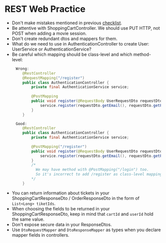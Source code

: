 # REST Web Practice

* Don't make mistakes mentioned in previous [checklist](https://mate-academy.github.io/jv-program-common-mistakes/java-spring/rest/jv-spring-rest_checklist).
* Be attentive with ShoppingCartController. We should use PUT HTTP, not POST when adding a movie session.
* Don't create redundant dtos and mappers for them.
* What do we need to use in AuthenticationController to create User: UserService or AuthenticationService?
* Be careful which mapping should be class-level and which method-level:

```java
     Wrong:
        @RestController
        @RequestMapping("/register")
        public class AuthenticationController {     
            private final AuthenticationService service;
            
            @PostMapping
            public void register(@RequestBody UserRequestDto requestDto) {
                service.register(requestDto.getEmail(), requestDto.getPassword());
            }
        }

     Good: 
        @RestController
        public class AuthenticationController {     
            private final AuthenticationService service;
                    
            @PostMapping("/register")
            public void register(@RequestBody UserRequestDto requestDto) {
                service.register(requestDto.getEmail(), requestDto.getPassword());
            }
            /*
              We may have method with @PostMapping("/login") too. 
              So it's incorrect to add /register as class-level mapping.
            */
        }
```

* You can return information about tickets in your ShoppingCartResponseDto / OrderResponseDto in the form of `List<Long> tiketIds`.
* When choosing the fields to be returned in your ShoppingCartResponseDto, keep in mind that `cartId` and `userId` hold the same value.
* Don't expose secure data in your ResponseDtos.
* Use `DtoRequestMapper` and `DtoResponseMapper` as types when you declare mapper fields in controllers.
